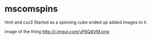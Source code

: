 # mscomspins
html and css3 
Started as a spinning cube ended up added images to it. 

image of the thing
http://i.imgur.com/yP6Q4VM.png
